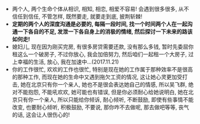* 两个人, 两个生命个体从相识, 相知, 相恋, 相爱不容易! 会遇到很多很多, 从不信任到信任, 不管怎样, 既然要走, 就要走到底, 披荆斩棘!
* **定期的两个人的深度沟通是必要的, 每隔一段时间, 找一个时间两个人在一起沟通一下各自的不足, 发泄一下各自身上的消极的情绪, 然后探讨一下未来的路该如何走!**
* 媳妇儿, 现在因为刚买完房, 有很多房贷需要还款, 没有那么多钱, 暂时先委屈你租这么一个破房子, 不过你放心, 我会加倍努力, 然后咱们一起租一个大房子, 过上幸福的生活, 放心, 我在加速中...(2017.11.21)
* 你的工作很忙, 欢欢的工作也很忙, 特别是现在她的工作属于那种效率不是很高的那种工作, 而现在她的生命中又遇到拖欠工资的情况, 这让她心灵更加受打击, 她在北京只有你一个亲人, 她也不是很会表达她自己的情感, 所以吴飞群, 绝对不能抱怨, 不能吼欢欢, 她可能也有错误, 但是你必须耐心给她说明白, 她在北京只有你一个亲人, 所以只能给你倾诉, 耐心倾听, 不断鼓励, 即使有些事情不能改变, 也要耐心倾听, 积极鼓励, 不要说, 那你咋不去做呢, 那去做吧等等, 丧气的话, 这会让人很伤心的!